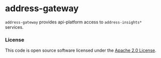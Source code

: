 
# address-gateway

`address-gateway` provides api-platform access to `address-insights*` services.

### License

This code is open source software licensed under the [Apache 2.0 License]("http://www.apache.org/licenses/LICENSE-2.0.html").
